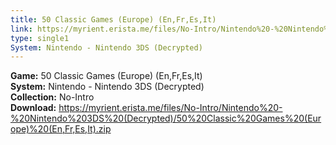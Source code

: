 ```yaml
---
title: 50 Classic Games (Europe) (En,Fr,Es,It)
link: https://myrient.erista.me/files/No-Intro/Nintendo%20-%20Nintendo%203DS%20(Decrypted)/50%20Classic%20Games%20(Europe)%20(En,Fr,Es,It).zip
type: single1
System: Nintendo - Nintendo 3DS (Decrypted)
---
```

<b>Game:</b> 50 Classic Games (Europe) (En,Fr,Es,It)<br>
<b>System:</b> Nintendo - Nintendo 3DS (Decrypted)<br>
<b>Collection:</b> No-Intro<br>
<b>Download:</b> https://myrient.erista.me/files/No-Intro/Nintendo%20-%20Nintendo%203DS%20(Decrypted)/50%20Classic%20Games%20(Europe)%20(En,Fr,Es,It).zip